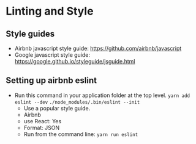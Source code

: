 # Linting and Style

## Style guides

* Airbnb javascript style guide: <https://github.com/airbnb/javascript>
* Google javascript style guide: <https://google.github.io/styleguide/jsguide.html>

## Setting up airbnb eslint

* Run this command in your application folder at the top level.
  `yarn add eslint --dev`
  `./node_modules/.bin/eslint --init`
  * Use a popular style guide.
  * Airbnb
  * use React: Yes
  * Format: JSON
  * Run from the command line:
    `yarn run eslint`
